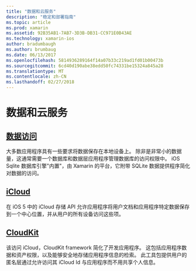 ```yaml
---
title: "数据和云服务"
description: "稳定和部署指南"
ms.topic: article
ms.prod: xamarin
ms.assetid: 92B35AB1-7AB7-3D3B-DB31-CC971E0B43AE
ms.technology: xamarin-ios
author: bradumbaugh
ms.author: brumbaug
ms.date: 06/13/2017
ms.openlocfilehash: 5814936289164f14a07b33c219ad1fd01b00473b
ms.sourcegitcommit: 6cd40d190abe38edd50fc74331be15324a845a28
ms.translationtype: MT
ms.contentlocale: zh-CN
ms.lasthandoff: 02/27/2018
---
```

# <a name="data-and-cloud-services"></a>数据和云服务


##  <a name="data-accessiosdata-clouddataindexmd"></a>[数据访问](~/ios/data-cloud/data/index.md)

大多数应用程序具有一些要求将数据保存在本地设备上。 除非是非常小的数据量，这通常需要一个数据库和数据层应用程序管理数据库的访问权限中。 iOS Sqlite 数据库引擎"内置"，由 Xamarin 的平台，它附带 SQLite 数据提供程序简化对数据的访问。

##  <a name="icloudiosdata-cloudintroduction-to-icloudmd"></a>[iCloud](~/ios/data-cloud/introduction-to-icloud.md)

在 iOS 5 中的 iCloud 存储 API 允许应用程序将用户文档和应用程序特定数据保存到一个中心位置，并从用户的所有设备访问这些项。

##  <a name="cloudkitiosdata-cloudintro-to-cloudkitmd"></a>[CloudKit](~/ios/data-cloud/intro-to-cloudkit.md)

该访问 iCloud，CloudKit framework 简化了开发应用程序。 这包括应用程序数据和资产权限，以及能够安全地存储应用程序信息的检索。 此工具包提供用户的匿名层通过允许访问其 iCloud Id 与应用程序而不用共享个人信息。